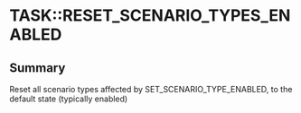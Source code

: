 # TASK::RESET_SCENARIO_TYPES_ENABLED

## Summary
Reset all scenario types affected by SET_SCENARIO_TYPE_ENABLED,
to the default state (typically enabled)